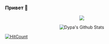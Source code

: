 ###  Привет 👋

<p align="center">
    <img src="https://skillicons.dev/icons?i=php,go,js,typescript,html,css,mysql,postgres,git,docker,postman,symfony,solidjs" />
</p>

<div align="center">
  <img align="center" src="https://github-readme-stats.vercel.app/api?username=dypa&&show_icons=true&title_color=f8afad&icon_color=f8afad&text_color=f8afad&bg_color=343a4a" alt="Dypa's Github Stats">
</div>

[![HitCount](http://hits.dwyl.com/dypa/dypa.svg)](http://hits.dwyl.com/dypa/dypa)
